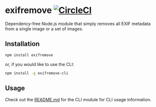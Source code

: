 # exifremove [![CircleCI](https://circleci.com/gh/Coteh/exifremove.svg?style=shield)](https://circleci.com/gh/Coteh/exifremove)

Dependency-free Node.js module that simply removes all EXIF metadata from a single image or a set of images.

## Installation

```sh
npm install exifremove
```

or, if you would like to use the CLI:

```sh
npm install -g exifremove-cli
```

## Usage

Check out the [README.md](cli/README.md) for the CLI module for CLI usage information.
